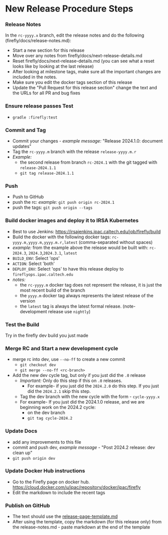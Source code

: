 
# New Release Procedure Steps


### Release Notes
   In the `rc-yyyy.x` branch, edit the release notes and do the following (firefly/docs/release-notes.md):
   - Start a new section for this release
   - Move over any notes from firefly/docs/next-release-details.md
   - Reset firefly/docs/next-release-details.md (you can see what a reset looks like by looking at the last release)
   - After looking at milestone tags, make sure all the important changes are included in the notes.
   - Make sure you edit the docker tags section of this release
   - Update the "Pull Request for this release section" change the text and the URLs for all PR and bug fixes 
   
### Ensure release passes Test
   - `gradle :firefly:test`
   
### Commit and Tag
   - Commit your changes - _example message:_ "Release 2024.1.0: document updates"
   - Tag the `rc-yyyy.m` branch with the release  `release-yyyy.m.r`
   - _Example:_ 
      - the second release from branch `rc-2024.1` with the git tagged with `release-2024.1.1`
      - `git tag release-2024.1.1`
   
### Push
   - Push to GitHub
   - push the rc: _example:_ `git push origin rc-2024.1`
   - push the tags: `git push origin --tags`   

### Build docker images and deploy it to IRSA Kubernetes
   - Best to use Jenkins: https://irsajenkins.ipac.caltech.edu/job/firefly/build
   - Build the docker with the following docker tags: `rc-yyyy.m,yyyy.m,yyyy.m.r,latest` (comma-separated without spaces)
   - _example:_ from the example above the release would be built with: `rc-2024.3`, `2024.3`,`2024.3.1`, `latest`
   - `BUILD_ENV`: Select 'ops'
   - `ACTION`: Select 'both'  
   - `DEPLOY_ENV`: Select 'ops' to have this release deploy to `fireflyops.ipac.caltech.edu`
   - _notes:_ 
       - the `rc-yyyy.m` docker tag does not represent the release, it is just the most recent build of the branch
       - the `yyyy.m` docker tag always represents the latest release of the version
       - the `latest` tag is always the latest formal release. (note- development release use `nightly`)
       
### Test the Build
Try in the firefly dev build you just made
   
### Merge RC and Start a new development cycle
   - merge rc into dev, use `--no-ff` to create a new commit
     - `git checkout dev`
     - `git merge --no-ff <rc-branch>` 
   - Add the new dev cycle tag, but only if you just did the `.0` release
      - _Important:_ Only do this step if this on `.0` releases.
         - For example- if you just did the `2024.2.0` do this step. If you just did the `2024.2.1` skip this step.
     - Tag the dev branch with the new cycle with the form - `cycle-yyyy.x`
     - For example- If you just did the 2024.1.0 release, and we are beginning work on the 2024.2 cycle: 
       - on the dev branch
       - `git tag cycle-2024.2`

### Update Docs
   - add any improvements to this file
   - commit and push dev, _example message_ - "Post 2024.2 release: dev clean up"
   - `git push origin dev`

### Update Docker Hub instructions
   - Go to the Firefly page on docker hub. https://cloud.docker.com/u/ipac/repository/docker/ipac/firefly
   - Edit the markdown to include the recent tags
   
### Publish on GitHub
   - The text should use the [release-page-template.md](release-page-template.md)
   - After using the template, copy the markdown (for this release only) from the release-notes.md
    - paste markdown at the end of the template

